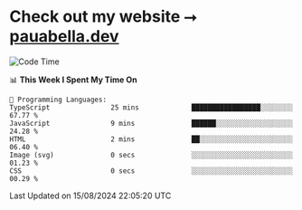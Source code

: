 # Check out my website ⭢ [pauabella.dev](https://pauabella.dev)

<!--START_SECTION:waka-->
![Code Time](http://img.shields.io/badge/Code%20Time-3%2C643%20hrs-blue)

📊 **This Week I Spent My Time On** 

```text
💬 Programming Languages: 
TypeScript               25 mins             █████████████████░░░░░░░░   67.77 % 
JavaScript               9 mins              ██████░░░░░░░░░░░░░░░░░░░   24.28 % 
HTML                     2 mins              ██░░░░░░░░░░░░░░░░░░░░░░░   06.40 % 
Image (svg)              0 secs              ░░░░░░░░░░░░░░░░░░░░░░░░░   01.23 % 
CSS                      0 secs              ░░░░░░░░░░░░░░░░░░░░░░░░░   00.29 % 
```


 Last Updated on 15/08/2024 22:05:20 UTC
<!--END_SECTION:waka-->
